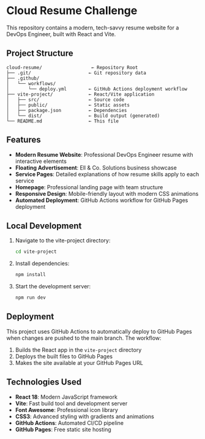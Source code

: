 # Cloud Resume Challenge

This repository contains a modern, tech-savvy resume website for a DevOps Engineer, built with React and Vite.

## Project Structure

```
cloud-resume/                  ← Repository Root
├── .git/                     ← Git repository data
├── .github/
│   └── workflows/
│       └── deploy.yml        ← GitHub Actions deployment workflow
├── vite-project/             ← React/Vite application
│   ├── src/                  ← Source code
│   ├── public/               ← Static assets
│   ├── package.json          ← Dependencies
│   └── dist/                 ← Build output (generated)
└── README.md                 ← This file
```

## Features

- **Modern Resume Website**: Professional DevOps Engineer resume with interactive elements
- **Floating Advertisement**: Ell & Co. Solutions business showcase
- **Service Pages**: Detailed explanations of how resume skills apply to each service
- **Homepage**: Professional landing page with team structure
- **Responsive Design**: Mobile-friendly layout with modern CSS animations
- **Automated Deployment**: GitHub Actions workflow for GitHub Pages deployment

## Local Development

1. Navigate to the vite-project directory:
   ```bash
   cd vite-project
   ```

2. Install dependencies:
   ```bash
   npm install
   ```

3. Start the development server:
   ```bash
   npm run dev
   ```

## Deployment

This project uses GitHub Actions to automatically deploy to GitHub Pages when changes are pushed to the main branch. The workflow:

1. Builds the React app in the `vite-project` directory
2. Deploys the built files to GitHub Pages
3. Makes the site available at your GitHub Pages URL

## Technologies Used

- **React 18**: Modern JavaScript framework
- **Vite**: Fast build tool and development server
- **Font Awesome**: Professional icon library
- **CSS3**: Advanced styling with gradients and animations
- **GitHub Actions**: Automated CI/CD pipeline
- **GitHub Pages**: Free static site hosting

